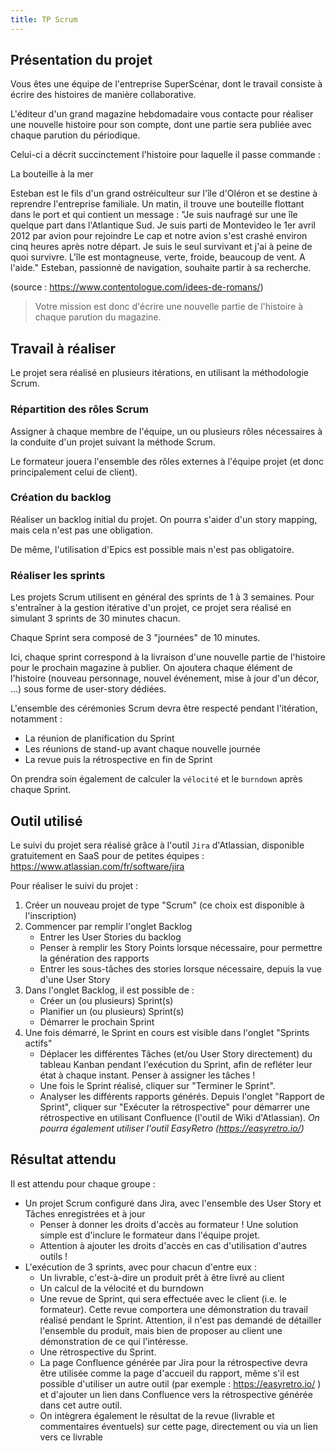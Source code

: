 ```yaml
---
title: TP Scrum
---
```


## Présentation du projet 

Vous êtes une équipe de l'entreprise SuperScénar, dont le travail consiste à écrire des histoires de manière collaborative. 

L'éditeur d'un grand magazine hebdomadaire vous contacte pour réaliser une nouvelle histoire pour son compte, dont une partie sera publiée avec chaque parution du périodique. 

Celui-ci a décrit succinctement l'histoire pour laquelle il passe commande : 

La bouteille à la mer 

Esteban est le fils d'un grand ostréiculteur sur l'île d'Oléron et se destine à reprendre l'entreprise familiale. Un matin, il trouve une bouteille flottant dans le port et qui contient un message : "Je suis naufragé sur une île quelque part dans l'Atlantique Sud. Je suis parti de Montevideo le 1er avril 2012 par avion pour rejoindre Le cap et notre avion s'est crashé environ cinq heures après notre départ. Je suis le seul survivant et j'ai à peine de quoi survivre. L'île est montagneuse, verte, froide, beaucoup de vent. A l'aide." Esteban, passionné de navigation, souhaite partir à sa recherche.

(source : https://www.contentologue.com/idees-de-romans/) 

> Votre mission est donc d'écrire une nouvelle partie de l'histoire à chaque parution du magazine. 


## Travail à réaliser 
 
Le projet sera réalisé en plusieurs itérations, en utilisant la méthodologie Scrum. 

### Répartition des rôles Scrum 

Assigner à chaque membre de l'équipe, un ou plusieurs rôles nécessaires à la conduite d'un projet suivant la méthode Scrum. 

Le formateur jouera l'ensemble des rôles externes à l'équipe projet (et donc principalement celui de client). 

### Création du backlog 

Réaliser un backlog initial du projet. On pourra s'aider d'un story mapping, mais cela n'est pas une obligation. 

De même, l'utilisation d'Epics est possible mais n'est pas obligatoire. 

### Réaliser les sprints 

Les projets Scrum utilisent en général des sprints de 1 à 3 semaines. Pour s'entraîner à la gestion itérative d'un projet, ce projet sera réalisé en simulant 3 sprints de 30 minutes chacun. 

Chaque Sprint sera composé de 3 "journées" de 10 minutes. 

Ici, chaque sprint correspond à la livraison d'une nouvelle partie de l'histoire pour le prochain magazine à publier. On ajoutera chaque élément de l'histoire (nouveau personnage, nouvel événement, mise à jour d'un décor, …) sous forme de user-story dédiées. 

 

L'ensemble des cérémonies Scrum devra être respecté pendant l'itération, notamment : 
- La réunion de planification du Sprint 
- Les réunions de stand-up avant chaque nouvelle journée 
- La revue puis la rétrospective en fin de Sprint 

On prendra soin également de calculer la `vélocité` et le `burndown` après chaque Sprint. 
 

## Outil utilisé 

Le suivi du projet sera réalisé grâce à l'outil `Jira` d'Atlassian, disponible gratuitement en SaaS pour de petites équipes : https://www.atlassian.com/fr/software/jira  

Pour réaliser le suivi du projet : 

1. Créer un nouveau projet de type "Scrum" (ce choix est disponible à l'inscription) 
2. Commencer par remplir l'onglet Backlog 
	- Entrer les User Stories du backlog 
	- Penser à remplir les Story Points lorsque nécessaire, pour permettre la génération des rapports 
	- Entrer les sous-tâches des stories lorsque nécessaire, depuis la vue d'une User Story 
3. Dans l'onglet Backlog, il est possible de : 
	- Créer un (ou plusieurs) Sprint(s) 
	- Planifier un (ou plusieurs) Sprint(s) 
	- Démarrer le prochain Sprint 
4. Une fois démarré, le Sprint en cours est visible dans l'onglet "Sprints actifs" 
	- Déplacer les différentes Tâches (et/ou User Story directement) du tableau Kanban pendant l'exécution du Sprint, afin de refléter leur état à chaque instant. Penser à assigner les tâches ! 
	- Une fois le Sprint réalisé, cliquer sur "Terminer le Sprint". 
	- Analyser les différents rapports générés. Depuis l'onglet "Rapport de Sprint", cliquer sur "Exécuter la rétrospective" pour démarrer une rétrospective en utilisant Confluence (l'outil de Wiki d'Atlassian). _On pourra également utiliser l'outil EasyRetro (https://easyretro.io/)_


## Résultat attendu  

Il est attendu pour chaque groupe : 

* Un projet Scrum configuré dans Jira, avec l'ensemble des User Story et Tâches enregistrées et à jour 
	- Penser à donner les droits d'accès au formateur ! Une solution simple est d'inclure le formateur dans l'équipe projet.
	- Attention à ajouter les droits d'accès en cas d'utilisation d'autres outils ! 
* L'exécution de 3 sprints, avec pour chacun d'entre eux : 
	- Un livrable, c'est-à-dire un produit prêt à être livré au client 
	- Un calcul de la vélocité et du burndown 
	- Une revue de Sprint, qui sera effectuée avec le client (i.e. le formateur). Cette revue comportera une démonstration du travail réalisé pendant le Sprint. Attention, il n'est pas demandé de détailler l'ensemble du produit, mais bien de proposer au client une démonstration de ce qui l'intéresse. 
	- Une rétrospective du Sprint. 
	- La page Confluence générée par Jira pour la rétrospective devra être utilisée comme la page d'accueil du rapport, même s'il est possible d'utiliser un autre outil (par exemple : https://easyretro.io/ ) et d'ajouter un lien dans Confluence vers la rétrospective générée dans cet autre outil. 
	- On intègrera également le résultat de la revue (livrable et commentaires éventuels) sur cette page, directement ou via un lien vers ce livrable 
